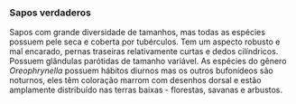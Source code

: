 ﻿### Sapos verdaderos


Sapos com grande diversidade de tamanhos, mas todas as espécies possuem pele seca e coberta por tubérculos. Tem um aspecto robusto e mal encarado, pernas traseiras relativamente curtas e dedos cilíndricos. Possuem glândulas parótidas de tamanho variável. As espécies do gênero *Oreophrynella* possuem hábitos diurnos mas os outros bufonídeos são noturnos, eles têm coloração marrom com desenhos dorsal e estão amplamente distribuído nas terras baixas - florestas, savanas e arbustos.